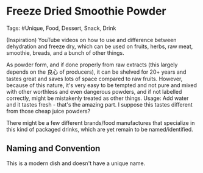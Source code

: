 # Freeze Dried Smoothie Powder

Tags: #Unique, Food, Dessert, Snack, Drink

(Inspiration) YouTube videos on how to use and difference between dehydration and freeze dry, which can be used on fruits, herbs, raw meat, smoothie, breads, and a bunch of other things.

As powder form, and if done properly from raw extracts (this largely depends on the 良心 of producers), it can be shelved for 20+ years and tastes great and saves lots of space compared to raw fruits. However, because of this nature, it's very easy to be tempted and not pure and mixed with other worthless and even dangerous powders, and if not labelled correctly, might be mistakenly treated as other things.
Usage: Add water and it tastes fresh - that's the amazing part. I suppose this tastes different from those cheap juice powders?

There might be a few different brands/food manufactures that specialize in this kind of packaged drinks, which are yet remain to be named/identified.

## Naming and Convention

This is a modern dish and doesn't have a unique name.